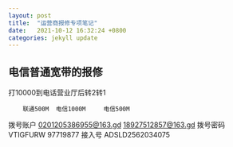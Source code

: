 ```yaml
---
layout: post
title:  "运营商报修专项笔记"
date:   2021-10-12 16:32:24 +0800
categories: jekyll update
---
```


## 电信普通宽带的报修
打10000到电话营业厅后转2转1

		联通500M	电信1000M		电信500M
拨号账户			0201205386955@163.gd	18927512857@163.gd
拨号密码			VTIGFURW		97719877
接入号				ADSLD2562034075

